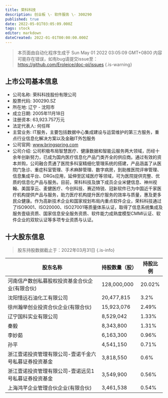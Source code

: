 ```yaml
---
title: 荣科科技
description: 创业板 \- 软件服务 \- 300290
published: true
date: 2022-05-01T03:05:09.000Z
tags: stock
editor: markdown
dateCreated: 2022-01-01T00:00:00.000Z
---
```


> 本页面由自动化程序生成于 Sun May 01 2022 03:05:09 GMT+0800
> 内容可能存在错误，如有bug请提交issue至：https://github.com/Eroleice/doc-pi/issues
{.is-warning}

## 上市公司基本信息
- 公司名称: 荣科科技股份有限公司
- 股票代码: 300290.SZ
- 所在地: 辽宁 - 沈阳市
- 成立日期: 2005年11月18日
- 注册资本: 63,923.757万元
- 法定代表人: 何任晖
- 主营业务: IT服务，主要包括数据中心集成建设与运营维护的第三方服务，重点行业信息化解决方案以及金融IT外包服务
- 公司官网: www.bringspring.com
- 公司介绍: 公司积极布局智慧医疗、健康数据和智能云服务两大领域，历经十余年创新努力，已成为国内医疗信息化产品门类齐全的供应商。通过有效的资本并购，公司融合贯通了医院多科室精细化管理系统的搭建，产品涵盖了从医院门急诊、重症科室管理、手术麻醉管理、数字病房，到助推医院评审管理、信息集成平台、DRGs应用，延伸至区域医疗等领域，可为医院提供完整、优质的信息化产品与服务。目前，荣科科技及旗下成员企业米健信息、神州视翰、美国享云、麦健医疗、今创科技、赛迈特锐、冠新软件已为中国近千家医疗机构提供产品与服务，助力医疗机构提升医疗服务的效率与质量，惠及更多民众健康。作为高新技术企业和国家规划布局内重点软件企业，荣科科技通过了ISO9001、ISO20000、ISO27001等质量体系认证，取得了信息系统集成及服务壹级资质、国家信息安全服务资质、软件能力成熟度模型CMMI认证、软件企业的双软认证等多项专业资质与认证。


## 十大股东信息
> 股东持股数据截止于：2022年03月31日
{.is-info}

| 股东名称 | 持股数量（股） | 持股比例 |
| --- | --- | --- |
| 河南信产数创私募股权投资基金合伙企业(有限合伙) | 128,000,000 | 20.02% |
| 沈阳惜远石油化工有限公司 | 20,477,815 | 3.2% |
| 徐州瀚举创业投资合伙企业(有限合伙) | 15,923,076 | 2.49% |
| 辽宁国科实业有限公司 | 8,529,042 | 1.33% |
| 秦毅 | 8,343,800 | 1.31% |
| 李妙茹 | 6,163,300 | 0.96% |
| 孙平 | 4,541,150 | 0.71% |
| 浙江壹诺投资管理有限公司-壹诺千金六号私募证券投资基金 | 3,818,550 | 0.6% |
| 浙江壹诺投资管理有限公司-壹诺远见1号私募证券投资基金 | 3,549,900 | 0.56% |
| 上海鸿芊企业管理合伙企业(有限合伙) | 3,461,538 | 0.54% |




